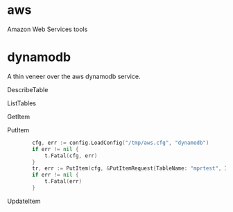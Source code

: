 aws
===

Amazon Web Services tools


dynamodb
========

A thin veneer over the aws dynamodb service.

DescribeTable

ListTables

GetItem

PutItem

```go
    	cfg, err := config.LoadConfig("/tmp/aws.cfg", "dynamodb")
    	if err != nil {
    		t.Fatal(cfg, err)
    	}
    	tr, err := PutItem(cfg, &PutItemRequest{TableName: "mprtest", Item: map[string]AttributeValue{"id": {S: "dyntest"}, "favs": {SS: []string{"f1", "f2", "f4"}}, "ts":{N: "90"}}})
    	if err != nil {
    		t.Fatal(err)
    	}
```

UpdateItem